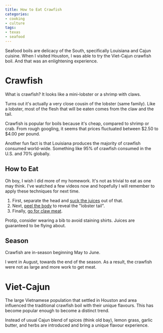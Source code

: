 ```yaml
---
title: How to Eat Crawfish
categories:
- cooking
- culture
tags:
- texas
- seafood
---
```


Seafood boils are delicacy of the South, specifically Louisiana and Cajun cuisine.
When I visited Houston, I was able to try the Viet-Cajun crawfish boil.
And that was an enlightening experience.

# Crawfish

What is crawfish?
It looks like a mini-lobster or a shrimp with claws.

Turns out it's actually a very close cousin of the lobster (same family).
Like a lobster, most of the flesh that will be eaten comes from the claw and the tail.

Crawfish is popular for boils because it's cheap, compared to shrimp or crab.
From rough googling, it seems that prices fluctuated between $2.50 to $4.00 per pound.

Another fun fact is that Louisiana produces the majority of crawfish consumed world-wide.
Something like 95% of crawfish consumed in the U.S. and 70% globally.

## How to Eat

Oh boy, I wish I did more of my homework.
It's not as trivial to eat as one may think.
I've watched a few videos now and hopefully I will remember to apply these techniques for next time.

1. First, separate the head and [suck the juices][1] out of that.
1. Next, [peel the body][2] to reveal the "lobster tail".
1. Finally, [go for claw meat][3].

[1]: https://youtu.be/N7M5MSPv_8c?t=35
[2]: https://youtu.be/N7M5MSPv_8c?t=75
[3]: https://youtu.be/VNhkWEvhdYE?t=136

Protip, consider wearing a bib to avoid staining shirts.
Juices are guaranteed to be flying about.

## Season

Crawfish are in-season beginning May to June.

I went in August, towards the end of the season.
As a result, the crawfish were not as large and more work to get meat.

# Viet-Cajun

The large Vietnamese population that settled in Houston and area influenced the traditional crawfish boil with their
unique flavours.
This has become popular enough to become a distinct trend.

Instead of usual Cajun blend of spices (think old bay), lemon grass, garlic butter, and herbs are introduced and bring a
unique flavour experience.
